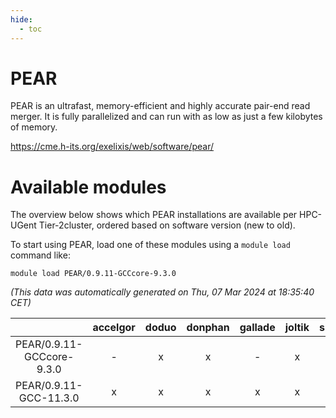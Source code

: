 ```yaml
---
hide:
  - toc
---
```


PEAR
====


PEAR is an ultrafast, memory-efficient and highly accurate pair-end read merger.  It is fully parallelized and can run with as low as just a few kilobytes of memory.

https://cme.h-its.org/exelixis/web/software/pear/
# Available modules


The overview below shows which PEAR installations are available per HPC-UGent Tier-2cluster, ordered based on software version (new to old).

To start using PEAR, load one of these modules using a `module load` command like:

```shell
module load PEAR/0.9.11-GCCcore-9.3.0
```

*(This data was automatically generated on Thu, 07 Mar 2024 at 18:35:40 CET)*  

| |accelgor|doduo|donphan|gallade|joltik|skitty|
| :---: | :---: | :---: | :---: | :---: | :---: | :---: |
|PEAR/0.9.11-GCCcore-9.3.0|-|x|x|-|x|x|
|PEAR/0.9.11-GCC-11.3.0|x|x|x|x|x|x|
